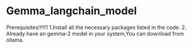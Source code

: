 # Gemma_langchain_model
Prerequisites!!!!!1
1.Install all the necessary packages listed in the code.
2. Already have an gemma-2 model in your system,You can download from ollama.

